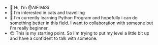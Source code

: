 - 👋 Hi, I’m @AlFrMiSi
- 👀 I’m interested in cats and travelling
- 🌱 I’m currently learning Python Program and hopefully i can do something better in this field. I want to collaboration with someone but i'm really beginner.
- 😉 This is my starting point. So i'm trying to put my level a little bit up and have a confident to talk with someone.
